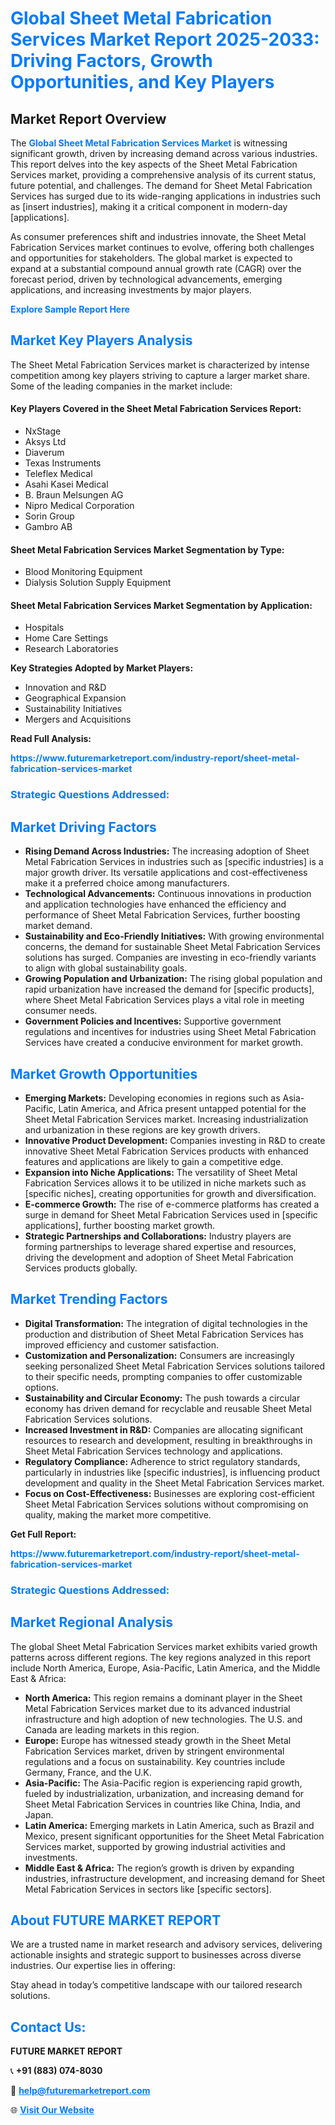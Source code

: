 <h1 style="color: #007BFF;">Global Sheet Metal Fabrication Services Market Report 2025-2033: Driving Factors, Growth Opportunities, and Key Players</h1>

<section id="overview">
<h2>Market Report Overview</h2>
<p>The <a href="https://www.futuremarketreport.com/industry-report/sheet-metal-fabrication-services-market" style="color: #007BFF; text-decoration: none;"><strong>Global Sheet Metal Fabrication Services Market</strong></a> is witnessing significant growth, driven by increasing demand across various industries. This report delves into the key aspects of the Sheet Metal Fabrication Services market, providing a comprehensive analysis of its current status, future potential, and challenges. The demand for Sheet Metal Fabrication Services has surged due to its wide-ranging applications in industries such as [insert industries], making it a critical component in modern-day [applications].</p>
<p>As consumer preferences shift and industries innovate, the Sheet Metal Fabrication Services market continues to evolve, offering both challenges and opportunities for stakeholders. The global market is expected to expand at a substantial compound annual growth rate (CAGR) over the forecast period, driven by technological advancements, emerging applications, and increasing investments by major players.</p>
</section>

<section id="overview">
<p><a href="https://www.futuremarketreport.com/request-sample/reportId=33671" style="color: #007BFF; text-decoration: none;"><strong>Explore Sample Report Here</strong></a></p>
</section>

<section id="key-players">
<h2 style="color: #007BFF;">Market Key Players Analysis</h2>
<p>The Sheet Metal Fabrication Services market is characterized by intense competition among key players striving to capture a larger market share. Some of the leading companies in the market include:</p>
<h4>Key Players Covered in the Sheet Metal Fabrication Services Report:</h4>
<ul><li>NxStage</li><li>Aksys Ltd</li><li>Diaverum</li><li>Texas Instruments</li><li>Teleflex Medical</li><li>Asahi Kasei Medical</li><li>B. Braun Melsungen AG</li><li>Nipro Medical Corporation</li><li>Sorin Group</li><li>Gambro AB</li></ul>
<h4>Sheet Metal Fabrication Services Market Segmentation by Type:</h4>
<ul><li>Blood Monitoring Equipment</li><li>Dialysis Solution Supply Equipment</li></ul>

<h4>Sheet Metal Fabrication Services Market Segmentation by Application:</h4>
<ul><li>Hospitals</li><li>Home Care Settings</li><li>Research Laboratories</li></ul>
<p><strong>Key Strategies Adopted by Market Players:</strong></p>
<ul>
<li>Innovation and R&D</li>
<li>Geographical Expansion</li>
<li>Sustainability Initiatives</li>
<li>Mergers and Acquisitions</li>
</ul>
</section>

<section>
<p><strong>Read Full Analysis: </strong></p><a href="https://www.futuremarketreport.com/industry-report/sheet-metal-fabrication-services-market" style="color: #007BFF; text-decoration: none;"><strong>https://www.futuremarketreport.com/industry-report/sheet-metal-fabrication-services-market</strong></a>
<h3 style="color: #007BFF;">Strategic Questions Addressed:</h3>
</section>

<section id="driving-factors">
<h2 style="color: #007BFF;">Market Driving Factors</h2>
<ul>
<li><strong>Rising Demand Across Industries:</strong> The increasing adoption of Sheet Metal Fabrication Services in industries such as [specific industries] is a major growth driver. Its versatile applications and cost-effectiveness make it a preferred choice among manufacturers.</li>
<li><strong>Technological Advancements:</strong> Continuous innovations in production and application technologies have enhanced the efficiency and performance of Sheet Metal Fabrication Services, further boosting market demand.</li>
<li><strong>Sustainability and Eco-Friendly Initiatives:</strong> With growing environmental concerns, the demand for sustainable Sheet Metal Fabrication Services solutions has surged. Companies are investing in eco-friendly variants to align with global sustainability goals.</li>
<li><strong>Growing Population and Urbanization:</strong> The rising global population and rapid urbanization have increased the demand for [specific products], where Sheet Metal Fabrication Services plays a vital role in meeting consumer needs.</li>
<li><strong>Government Policies and Incentives:</strong> Supportive government regulations and incentives for industries using Sheet Metal Fabrication Services have created a conducive environment for market growth.</li>
</ul>
</section>

<section id="growth-opportunities">
<h2 style="color: #007BFF;">Market Growth Opportunities</h2>
<ul>
<li><strong>Emerging Markets:</strong> Developing economies in regions such as Asia-Pacific, Latin America, and Africa present untapped potential for the Sheet Metal Fabrication Services market. Increasing industrialization and urbanization in these regions are key growth drivers.</li>
<li><strong>Innovative Product Development:</strong> Companies investing in R&D to create innovative Sheet Metal Fabrication Services products with enhanced features and applications are likely to gain a competitive edge.</li>
<li><strong>Expansion into Niche Applications:</strong> The versatility of Sheet Metal Fabrication Services allows it to be utilized in niche markets such as [specific niches], creating opportunities for growth and diversification.</li>
<li><strong>E-commerce Growth:</strong> The rise of e-commerce platforms has created a surge in demand for Sheet Metal Fabrication Services used in [specific applications], further boosting market growth.</li>
<li><strong>Strategic Partnerships and Collaborations:</strong> Industry players are forming partnerships to leverage shared expertise and resources, driving the development and adoption of Sheet Metal Fabrication Services products globally.</li>
</ul>
</section>

<section id="trending-factors">
<h2 style="color: #007BFF;">Market Trending Factors</h2>
<ul>
<li><strong>Digital Transformation:</strong> The integration of digital technologies in the production and distribution of Sheet Metal Fabrication Services has improved efficiency and customer satisfaction.</li>
<li><strong>Customization and Personalization:</strong> Consumers are increasingly seeking personalized Sheet Metal Fabrication Services solutions tailored to their specific needs, prompting companies to offer customizable options.</li>
<li><strong>Sustainability and Circular Economy:</strong> The push towards a circular economy has driven demand for recyclable and reusable Sheet Metal Fabrication Services solutions.</li>
<li><strong>Increased Investment in R&D:</strong> Companies are allocating significant resources to research and development, resulting in breakthroughs in Sheet Metal Fabrication Services technology and applications.</li>
<li><strong>Regulatory Compliance:</strong> Adherence to strict regulatory standards, particularly in industries like [specific industries], is influencing product development and quality in the Sheet Metal Fabrication Services market.</li>
<li><strong>Focus on Cost-Effectiveness:</strong> Businesses are exploring cost-efficient Sheet Metal Fabrication Services solutions without compromising on quality, making the market more competitive.</li>
</ul>
</section>

<section>
<p><strong>Get Full Report: </strong></p><a href="https://www.futuremarketreport.com/industry-report/sheet-metal-fabrication-services-market" style="color: #007BFF; text-decoration: none;"><strong>https://www.futuremarketreport.com/industry-report/sheet-metal-fabrication-services-market</strong></a>
<h3 style="color: #007BFF;">Strategic Questions Addressed:</h3>
</section>


<section id="regional-analysis">
<h2 style="color: #007BFF;">Market Regional Analysis</h2>
<p>The global Sheet Metal Fabrication Services market exhibits varied growth patterns across different regions. The key regions analyzed in this report include North America, Europe, Asia-Pacific, Latin America, and the Middle East & Africa:</p>
<ul>
<li><strong>North America:</strong> This region remains a dominant player in the Sheet Metal Fabrication Services market due to its advanced industrial infrastructure and high adoption of new technologies. The U.S. and Canada are leading markets in this region.</li>
<li><strong>Europe:</strong> Europe has witnessed steady growth in the Sheet Metal Fabrication Services market, driven by stringent environmental regulations and a focus on sustainability. Key countries include Germany, France, and the U.K.</li>
<li><strong>Asia-Pacific:</strong> The Asia-Pacific region is experiencing rapid growth, fueled by industrialization, urbanization, and increasing demand for Sheet Metal Fabrication Services in countries like China, India, and Japan.</li>
<li><strong>Latin America:</strong> Emerging markets in Latin America, such as Brazil and Mexico, present significant opportunities for the Sheet Metal Fabrication Services market, supported by growing industrial activities and investments.</li>
<li><strong>Middle East & Africa:</strong> The region’s growth is driven by expanding industries, infrastructure development, and increasing demand for Sheet Metal Fabrication Services in sectors like [specific sectors].</li>
</ul>
</section>

<footer>
<h2 style="color: #007BFF;">About FUTURE MARKET REPORT</h2>
<p>We are a trusted name in market research and advisory services, delivering actionable insights and strategic support to businesses across diverse industries. Our expertise lies in offering:</p>

<p>Stay ahead in today’s competitive landscape with our tailored research solutions.</p>

<h2 style="color: #007BFF;">Contact Us:</h2>
<p><strong>FUTURE MARKET REPORT</strong></p>
<p>📞 <strong>+91 (883) 074-8030</strong></p>
<p>📧 <strong><a href="mailto:help@futuremarketreport.com" style="color: #007BFF;">help@futuremarketreport.com</a></strong></p>
<p>🌐 <strong><a href="https://www.futuremarketreport.com/" style="color: #007BFF;">Visit Our Website</a></strong></p>
</footer>